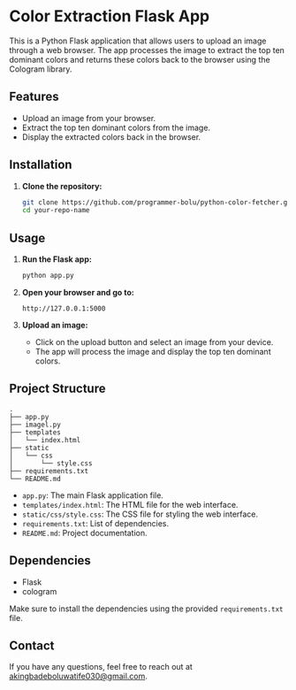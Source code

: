 # Color Extraction Flask App

This is a Python Flask application that allows users to upload an image through a web browser. The app processes the image to extract the top ten dominant colors and returns these colors back to the browser using the Cologram library.

## Features

- Upload an image from your browser.
- Extract the top ten dominant colors from the image.
- Display the extracted colors back in the browser.

## Installation

1. **Clone the repository:**
   ```bash
   git clone https://github.com/programmer-bolu/python-color-fetcher.git
   cd your-repo-name
   ```

## Usage

1. **Run the Flask app:**
   ```bash
   python app.py
   ```

2. **Open your browser and go to:**
   ```
   http://127.0.0.1:5000
   ```

3. **Upload an image:**
   - Click on the upload button and select an image from your device.
   - The app will process the image and display the top ten dominant colors.

## Project Structure

```
.
├── app.py
├── imagel.py
├── templates
│   └── index.html
├── static
│   └── css
│       └── style.css
├── requirements.txt
└── README.md
```

- `app.py`: The main Flask application file.
- `templates/index.html`: The HTML file for the web interface.
- `static/css/style.css`: The CSS file for styling the web interface.
- `requirements.txt`: List of dependencies.
- `README.md`: Project documentation.

## Dependencies

- Flask
- cologram

Make sure to install the dependencies using the provided `requirements.txt` file.


## Contact

If you have any questions, feel free to reach out at [akingbadeboluwatife030@gmail.com](mailto:akingbadeboluwatife030@gmail.com).
